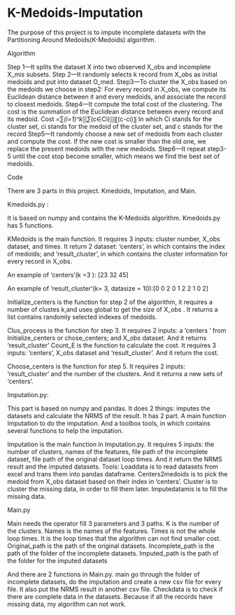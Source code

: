 # K-Medoids-Imputation
The purpose of this project is to impute incomplete datasets with the Partitioning Around Medoids(K-Medoids) algorithm.

Algorithm

Step 1—It splits the dataset X into two observed X_obs and incomplete X_mis subsets.
Step 2—It randomly selects k record from X_obs as initial medoids and put into dataset O_med.
Step3—To cluster the X_obs based on the medoids we choose in step2: For every record in X_obs, we compute its Euclidean distance between it and every medoids, and associate the record to closest medoids.
Step4—It compute the total cost of the clustering. The cost is the summation of the Euclidean distance between every record and its medoid.
Cost =∑_(i=1)^k▒∑_(c∈Ci)▒〖(c-ci)〗
In which Ci stands for the cluster set, ci stands for the medoid of the cluster set, and c stands for the record
Step5—It randomly choose a new set of medoids from each cluster and compute the cost. If the new cost is smaller than the old one, we replace the present medoids with the new medoids.
Step6—It repeat step3-5 until the cost stop become smaller, which means we find the best set of medoids.

Code

There are 3 parts in this project. Kmedoids, Imputation, and Main. 

Kmedoids.py :

It is based on numpy and contains the K-Medoids algorithm. Kmedoids.py has 5 functions. 

KMedoids is the main function. It requires 3 inputs: cluster number, X_obs dataset, and times. It return 2 dataset: ‘centers’, in which contains the index of medoids; and ‘result_cluster’, in which contains the cluster information for every record in X_obs.

An example of ‘centers’(k =3 ): [23 32 45]   

An example of ‘result_cluster’(k= 3, datasize = 10):[0 0 2 0 1 2 2 1 0 2]	

Initialize_centers is the function for step 2 of the algorithm, it requires a number of clustes k,and uses global to get the size of X_obs . It returns a list contains randomly selected indexes of medoids. 

Clus_process is the function for step 3. It requires 2 inputs: a ‘centers ’  from Initialize_centers or chose_centers; and X_obs dataset. And it returns ‘result_cluster’
Count_E is the function to calculate the cost. It requires 3 inputs: ‘centers’, X_obs dataset and ‘result_cluster’. And it return the cost.

Choose_centers is the function for step 5. It requires 2 inputs: ’result_cluster’ and the number of the clusters. And it returns a new sets of ‘centers’.

Imputation.py:

This part is based on numpy and pandas.
It does 2 things: imputes the datasets and calculate the NRMS of the result.
It has 2 part. A main function Imputation to do the imputation. And a toolbox tools, in which contains several functions to help the imputation.

Imputation is the main function in Imputation.py. 
It requires 5 inputs: 
  the number of clusters, 
  names of the features, 
  file path of the incomplete dataset, 
  file path of the original dataset 
loop times.
And it return the NRMS result and the imputed datasets.
Tools:
Loaddata is to read datasets from excel and trans them into pandas dataframe.
Centers2medoids is to pick the medoid from X_obs dataset based on their index in ‘centers’.
Cluster is to cluster the missing data, in order to fill them later. 
Imputedatamis is to fill the missing data.


Main.py

Main needs the operator fill 3 parameters and 3 paths.
K is the number of the clusters.
Names is the names of the features.
Times is not the whole loop times. It is the loop times that the algorithm can not find smaller cost.
Original_path is the path of the original datasets.
Incomplete_path is the path of the folder of the incomplete datasets.
Imputed_path is the path of the folder for the imputed datasets

And there are 2 functions in Main.py.
main go through the folder of incomplete datasets, do the imputation and create a new csv file for every file. It also put the NRMS result in another csv file.
Checkdata is to check if there are complete data in the datasets. Because if all the records have missing data, my algorithm can not work.








